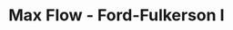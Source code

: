 ---
title: Max Flow - Ford-Fulkerson I
number: 28
time: 2022-04-04 12:00
location: Graham Hall 210
notes:
slides_pdf:
slide_ppt:
textbook:
---